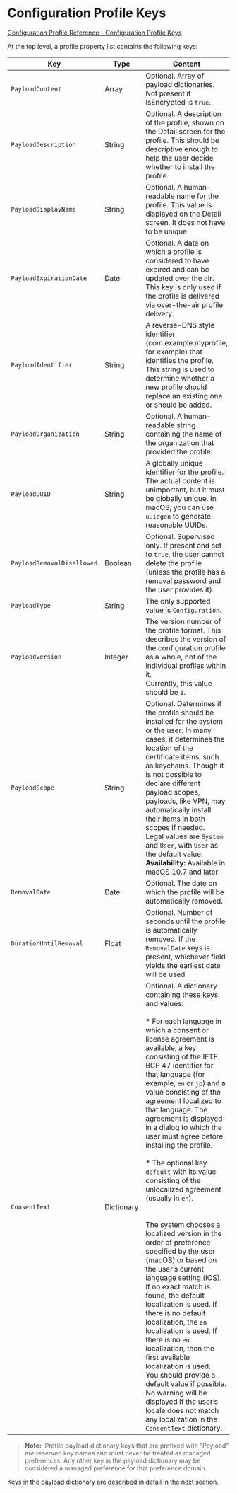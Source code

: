 # Configuration Profile Keys  

 [Configuration Profile Reference - Configuration Profile Keys](https://developer.apple.com/library/content/featuredarticles/iPhoneConfigurationProfileRef/Introduction/Introduction.html#//apple_ref/doc/uid/TP40010206-CH1-SW7)  

At the top level, a profile property list contains the following keys:  

|Key|Type|Content|
|-|-|-|
|`PayloadContent`|Array|Optional. Array of payload dictionaries. Not present if IsEncrypted is `true`.|
|`PayloadDescription`|String|Optional. A description of the profile, shown on the Detail screen for the profile. This should be descriptive enough to help the user decide whether to install the profile.|
|`PayloadDisplayName`|String|Optional. A human-readable name for the profile. This value is displayed on the Detail screen. It does not have to be unique.|
|`PayloadExpirationDate`|Date|Optional. A date on which a profile is considered to have expired and can be  updated over the air. This key is only used if the profile is delivered via over-the-air profile delivery.|
|`PayloadIdentifier`|String|A reverse-DNS style identifier (com.example.myprofile, for example) that identifies the profile. This string is used to determine whether a new profile should replace an existing one or should be added.|
|`PayloadOrganization`|String|Optional. A human-readable string containing the name of the organization that provided the profile.|
|`PayloadUUID`|String|A globally unique identifier for the profile. The actual content is unimportant, but it must be globally unique. In macOS, you can use `uuidgen` to generate reasonable UUIDs.|
|`PayloadRemovalDisallowed`|Boolean|Optional. Supervised only. If present and set to `true`, the user cannot delete the profile (unless the profile has a removal password and the user provides it).|
|`PayloadType`|String|The only supported value is `Configuration`.|
|`PayloadVersion`|Integer|The version number of the profile format. This describes the version of the configuration profile as a whole, not of the individual profiles within it.</br>Currently, this value should be `1`.|
|`PayloadScope`|String|Optional. Determines if the profile should be installed for the system or the user. In many cases, it determines the location of the certificate items, such as keychains. Though it is not possible to declare different payload scopes, payloads, like VPN, may automatically install their items in both scopes if needed.</br>Legal values are `System` and `User`, with `User` as the default value.</br>**Availability:** Available in macOS 10.7 and later.|
|`RemovalDate`|Date|Optional. The date on which the profile will be automatically removed.|
|`DurationUntilRemoval`|Float|Optional. Number of seconds until the profile is automatically removed. If the `RemovalDate` keys is present, whichever field yields the earliest date will be used.|
|`ConsentText`|Dictionary|Optional. A dictionary containing these keys and values:</br></br>* For each language in which a consent or license agreement is available, a key consisting of the IETF BCP 47 identifier for that language (for example, `en` or `jp`) and a value consisting of the agreement localized to that language. The agreement is displayed in a dialog to which the user must agree before installing the profile.  </br></br>* The optional key `default` with its value consisting of the unlocalized agreement (usually in `en`).  </br></br></br>The system chooses a localized version in the order of preference specified by the user (macOS) or based on the user’s current language setting (iOS). If no exact match is found, the default localization is used. If there is no default localization, the `en` localization is used. If there is no `en` localization, then the first available localization is used.</br>You should provide a default value if possible. No warning will be displayed if the user’s locale does not match any localization in the `ConsentText` dictionary.|
  


> **Note:** 
Profile payload dictionary keys that are prefixed with “Payload” are reserved key names and must never be treated as managed preferences. Any other key in the payload
dictionary may be considered a managed preference for that preference domain.  
  

Keys in the payload dictionary are described in detail in the next section.  
